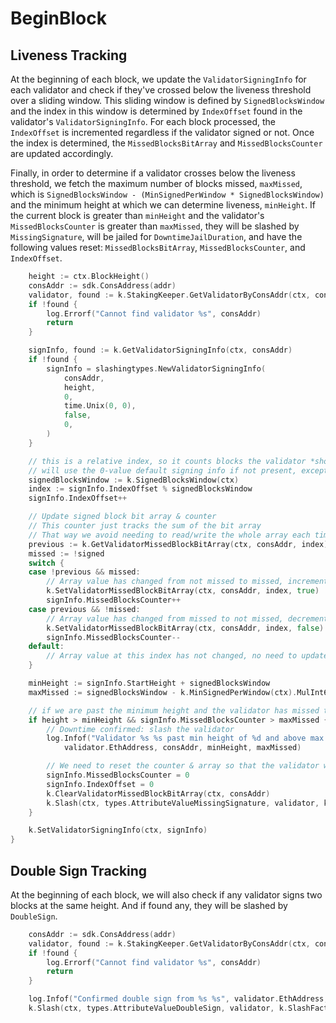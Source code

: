 <!--
order: 4
-->

# BeginBlock

## Liveness Tracking

At the beginning of each block, we update the `ValidatorSigningInfo` for each
validator and check if they've crossed below the liveness threshold over a
sliding window. This sliding window is defined by `SignedBlocksWindow` and the
index in this window is determined by `IndexOffset` found in the validator's
`ValidatorSigningInfo`. For each block processed, the `IndexOffset` is incremented
regardless if the validator signed or not. Once the index is determined, the
`MissedBlocksBitArray` and `MissedBlocksCounter` are updated accordingly.

Finally, in order to determine if a validator crosses below the liveness threshold,
we fetch the maximum number of blocks missed, `maxMissed`, which is
`SignedBlocksWindow - (MinSignedPerWindow * SignedBlocksWindow)` and the minimum
height at which we can determine liveness, `minHeight`. If the current block is
greater than `minHeight` and the validator's `MissedBlocksCounter` is greater than
`maxMissed`, they will be slashed by `MissingSignature`, will be jailed
for `DowntimeJailDuration`, and have the following values reset:
`MissedBlocksBitArray`, `MissedBlocksCounter`, and `IndexOffset`.

```go
	height := ctx.BlockHeight()
	consAddr := sdk.ConsAddress(addr)
	validator, found := k.StakingKeeper.GetValidatorByConsAddr(ctx, consAddr)
	if !found {
		log.Errorf("Cannot find validator %s", consAddr)
		return
	}

	signInfo, found := k.GetValidatorSigningInfo(ctx, consAddr)
	if !found {
		signInfo = slashingtypes.NewValidatorSigningInfo(
			consAddr,
			height,
			0,
			time.Unix(0, 0),
			false,
			0,
		)
	}

	// this is a relative index, so it counts blocks the validator *should* have signed
	// will use the 0-value default signing info if not present, except for start height
	signedBlocksWindow := k.SignedBlocksWindow(ctx)
	index := signInfo.IndexOffset % signedBlocksWindow
	signInfo.IndexOffset++

	// Update signed block bit array & counter
	// This counter just tracks the sum of the bit array
	// That way we avoid needing to read/write the whole array each time
	previous := k.GetValidatorMissedBlockBitArray(ctx, consAddr, index)
	missed := !signed
	switch {
	case !previous && missed:
		// Array value has changed from not missed to missed, increment counter
		k.SetValidatorMissedBlockBitArray(ctx, consAddr, index, true)
		signInfo.MissedBlocksCounter++
	case previous && !missed:
		// Array value has changed from missed to not missed, decrement counter
		k.SetValidatorMissedBlockBitArray(ctx, consAddr, index, false)
		signInfo.MissedBlocksCounter--
	default:
		// Array value at this index has not changed, no need to update counter
	}

	minHeight := signInfo.StartHeight + signedBlocksWindow
	maxMissed := signedBlocksWindow - k.MinSignedPerWindow(ctx).MulInt64(signedBlocksWindow).RoundInt64()

	// if we are past the minimum height and the validator has missed too many blocks, slash them
	if height > minHeight && signInfo.MissedBlocksCounter > maxMissed {
		// Downtime confirmed: slash the validator
		log.Infof("Validator %s %s past min height of %d and above max miss threshold of %d",
			validator.EthAddress, consAddr, minHeight, maxMissed)

		// We need to reset the counter & array so that the validator won't be immediately slashed for downtime upon rebonding.
		signInfo.MissedBlocksCounter = 0
		signInfo.IndexOffset = 0
		k.ClearValidatorMissedBlockBitArray(ctx, consAddr)
		k.Slash(ctx, types.AttributeValueMissingSignature, validator, k.SlashFactorDowntime(ctx), nil, blkTime) //collector and syncer reward will be done in next version
	}

	k.SetValidatorSigningInfo(ctx, signInfo)
}
```

## Double Sign Tracking
At the beginning of each block, we will also check if any validator signs two blocks at the same height. And if found any, they will be slashed by `DoubleSign`.

```go
	consAddr := sdk.ConsAddress(addr)
	validator, found := k.StakingKeeper.GetValidatorByConsAddr(ctx, consAddr)
	if !found {
		log.Errorf("Cannot find validator %s", consAddr)
		return
	}

	log.Infof("Confirmed double sign from %s %s", validator.EthAddress, consAddr)
	k.Slash(ctx, types.AttributeValueDoubleSign, validator, k.SlashFactorDoubleSign(ctx), nil, blkTime) //collector and syncer reward will be done in next version
```